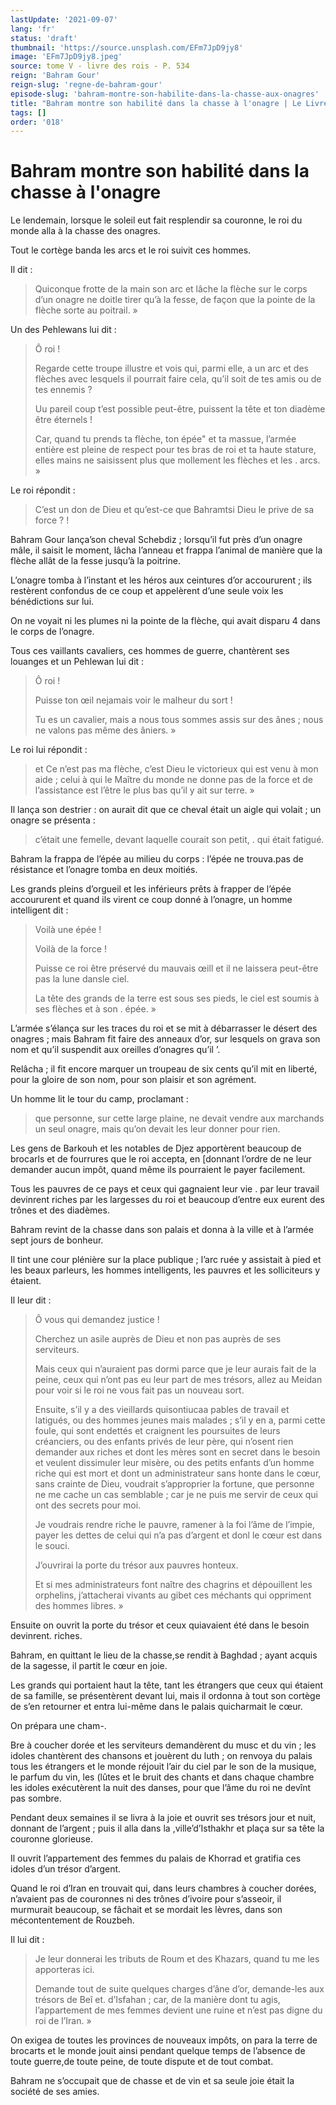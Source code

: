 ```yaml
---
lastUpdate: '2021-09-07'
lang: 'fr'
status: 'draft'
thumbnail: 'https://source.unsplash.com/EFm7JpD9jy8'
image: 'EFm7JpD9jy8.jpeg'
source: tome V - livre des rois - P. 534
reign: 'Bahram Gour'
reign-slug: 'regne-de-bahram-gour'
episode-slug: 'bahram-montre-son-habilite-dans-la-chasse-aux-onagres'
title: "Bahram montre son habilité dans la chasse à l'onagre | Le Livre des Rois | Shâhnâmeh"
tags: []
order: '018'
---
```


<!-- LTeX: language=fr -->

# Bahram montre son habilité dans la chasse à l'onagre

Le lendemain, lorsque le soleil eut fait resplendir sa couronne, le roi du monde alla à la chasse des onagres.

Tout le cortège banda les arcs et le roi suivit ces hommes.

Il dit :

> Quiconque frotte de la main son arc et lâche la flèche sur le corps d’un onagre ne doitle tirer qu’à la fesse, de façon que la pointe de la flèche sorte au poitrail. »

Un des Pehlewans lui dit :

> Ô roi !
>
> Regarde cette troupe illustre et vois qui, parmi elle, a un arc et des flèches avec lesquels il pourrait faire cela, qu’il soit de tes amis ou de tes ennemis ?
>
> Uu pareil coup t’est possible peut-être, puissent la tête et ton diadème être éternels !
>
> Car, quand tu prends ta flèche, ton épée"
et ta massue, l’armée entière est pleine de respect pour tes bras de roi et ta haute stature, elles mains ne saisissent plus que mollement les flèches et les . arcs. »

Le roi répondit :

> C’est un don de Dieu et qu’est-ce que Bahramtsi Dieu le prive de sa force ? !

Bahram Gour lança’son cheval Schebdiz ; lorsqu’il fut près d’un onagre mâle, il saisit le moment, lâcha l’anneau et frappa l’animal de manière que la flèche allât de la fesse jusqu’à la poitrine.

L’onagre tomba à l’instant et les héros aux ceintures d’or accoururent ; ils restèrent confondus de ce coup et appelèrent d’une seule voix les bénédictions sur lui.

On ne voyait ni les plumes ni la pointe de la flèche, qui avait disparu 4 dans le corps de l’onagre.

Tous ces vaillants cavaliers, ces hommes de guerre, chantèrent ses louanges et un Pehlewan lui dit :

> Ô roi !
>
> Puisse ton œil nejamais voir le malheur du sort !
>
> Tu es un cavalier, mais a nous tous sommes assis sur des ânes ; nous ne valons pas même des âniers. »

Le roi lui répondit :

> et Ce n’est pas ma flèche, c’est Dieu le victorieux qui est venu à mon aide ; celui à qui le Maître du monde ne donne pas de la force et de l’assistance est l’être le plus bas qu’il y ait sur terre. »

Il lança son destrier : on aurait dit que ce cheval était un aigle qui volait ; un onagre se présenta :

> c’était une femelle, devant laquelle courait son petit, . qui était fatigué.

Bahram la frappa de l’épée au milieu du corps : l’épée ne trouva.pas de résistance et l’onagre tomba en deux moitiés.

Les grands pleins d’orgueil et les inférieurs prêts à frapper de l’épée accoururent et quand ils virent ce coup donné à l’onagre, un homme intelligent dit :

> Voilà une épée !
>
> Voilà de la force !
>
> Puisse ce roi être préservé du mauvais œill et il ne laissera peut-être pas la lune dansle ciel.
>
> La tête des grands de la terre est sous ses pieds, le ciel est soumis à ses flèches et à son
. épée. »

L’armée s’élança sur les traces du roi et se mit à débarrasser le désert des onagres ; mais Bahram fit faire des anneaux d’or, sur lesquels on grava son nom et qu’il suspendit aux oreilles d’onagres qu’il
’.

Relâcha ; il fit encore marquer un troupeau de six cents qu’il mit en liberté, pour la gloire de son nom, pour son plaisir et son agrément.

Un homme lit le tour du camp, proclamant :

> que personne, sur cette large plaine, ne devait vendre aux marchands un seul onagre, mais qu’on devait les leur donner pour rien.

Les gens de Barkouh et les notables de Djez apportèrent beaucoup de brocarls et de fourrures que le roi accepta, en [donnant l’ordre de ne leur demander aucun impôt, quand même ils pourraient le payer facilement.

Tous les pauvres de ce pays et ceux qui gagnaient leur vie
. par leur travail devinrent riches par les largesses du roi et beaucoup d’entre eux eurent des trônes et des diadèmes.

Bahram revint de la chasse dans son palais et donna à la ville et à l’armée sept jours de bonheur.

Il tint une cour plénière sur la place publique ; l’arc ruée y assistait à pied et les beaux parleurs, les hommes intelligents, les pauvres et les solliciteurs y étaient.

Il leur dit :

> Ô vous qui demandez justice !
>
> Cherchez un asile auprès de Dieu et non pas auprès de ses serviteurs.
>
> Mais ceux qui n’auraient pas dormi parce que je leur aurais fait de la peine, ceux qui n’ont pas eu leur part de mes trésors, allez au Meidan pour voir si le roi ne vous fait pas un nouveau sort.
>
> Ensuite, s’il y a des vieillards quisontiucaa pables de travail et latigués, ou des hommes jeunes mais malades ; s’il y en a, parmi cette foule, qui sont endettés et craignent les poursuites de leurs créanciers, ou des enfants privés de leur père, qui n’osent rien demander aux riches et dont les mères sont en secret dans le besoin et veulent dissimuler leur misère, ou des petits enfants d’un homme riche qui est mort et dont un administrateur sans honte dans le cœur, sans crainte de Dieu, voudrait s’approprier la fortune, que personne ne me cache un cas semblable ; car je ne puis me servir de ceux qui ont des secrets pour moi.
>
> Je voudrais rendre riche le pauvre, ramener à la foi l’âme de l’impie, payer les dettes de celui qui n’a pas d’argent et donl le cœur est dans le souci.
>
> J’ouvrirai la porte du trésor aux pauvres honteux.
>
> Et si mes administrateurs font naître des chagrins et dépouillent les orphelins, j’attacherai vivants au gibet ces méchants qui oppriment des hommes libres. »

Ensuite on ouvrit la porte du trésor et ceux quiavaient été dans le besoin devinrent. riches.

Bahram, en quittant le lieu de la chasse,se rendit à Baghdad ; ayant acquis de la sagesse, il partit le cœur en joie.

Les grands qui portaient haut la tête, tant les étrangers que ceux qui étaient de sa famille, se présentèrent devant lui, mais il ordonna à tout son cortège de s’en retourner et entra lui-même dans le palais quicharmait le cœur.

On prépara une cham-.

Bre à coucher dorée et les serviteurs demandèrent du musc et du vin ; les idoles chantèrent des chansons et jouèrent du luth ; on renvoya du palais tous les étrangers et le monde réjouit l’air du ciel par le son de la musique, le parfum du vin, les (lûtes et le bruit des chants et dans chaque chambre les idoles exécutèrent la nuit des danses, pour que l’âme du roi ne devînt pas sombre.

Pendant deux semaines il se livra à la joie et ouvrit ses trésors jour et nuit, donnant de l’argent ; puis il alla dans la ,ville’d’Isthakhr et plaça sur sa tête la couronne glorieuse.

Il ouvrit l’appartement des femmes du palais de Khorrad et gratifia ces idoles d’un trésor d’argent.

Quand le roi d’Iran en trouvait qui, dans leurs chambres à coucher dorées, n’avaient pas de couronnes ni des trônes d’ivoire pour s’asseoir, il murmurait beaucoup, se fâchait et se mordait les lèvres, dans son mécontentement de Rouzbeh.

Il lui dit :

> Je leur donnerai les tributs de Roum et des Khazars, quand tu me les apporteras ici.
>
> Demande tout de suite quelques charges d’âne d’or, demande-les aux trésors de Beî
et. d’Isfahan ; car, de la manière dont tu agis, l’appartement de mes femmes devient une ruine et n’est pas digne du roi de l’Iran. »

On exigea de toutes les provinces de nouveaux impôts, on para la terre de brocarts et le monde jouit ainsi pendant quelque temps de l’absence de toute guerre,de toute peine, de toute dispute et de tout combat.

Bahram ne s’occupait que de chasse et de vin et sa seule joie était la société de ses amies.
